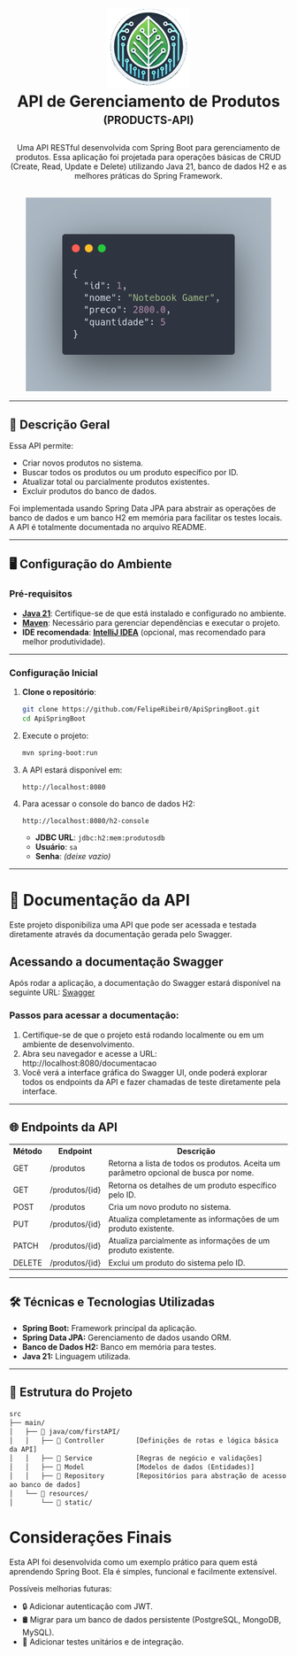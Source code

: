 <h1 align="center">
<br />
  <img
    src="./_docs/assets/icon.png"
    alt="API SPRING BOOT"
    width="150"
  />
  <br />
  <b>API de Gerenciamento de Produtos</b>
  <br />
  <sub><sup><b>(PRODUCTS-API)</b></sup></sub>
  <br />
</h1>

<p align="center">
  Uma API RESTful desenvolvida com Spring Boot para gerenciamento de produtos. Essa aplicação foi projetada para operações básicas de CRUD (Create, Read, Update e Delete) utilizando Java 21, banco de dados H2 e as melhores práticas do Spring Framework.
</p>

<p align="center">
  <br />
  <img src="./_docs/assets/api_preview.png" alt="API Preview" 
height="350"   
/>
</p>

---

## 🚀 Descrição Geral

Essa API permite:
- Criar novos produtos no sistema.
- Buscar todos os produtos ou um produto específico por ID.
- Atualizar total ou parcialmente produtos existentes.
- Excluir produtos do banco de dados.

Foi implementada usando Spring Data JPA para abstrair as operações de banco de dados e um banco H2 em memória para facilitar os testes locais. A API é totalmente documentada no arquivo README.

---

## 🖥️ **Configuração do Ambiente**

### Pré-requisitos
- [**Java 21**](https://www.oracle.com/java/technologies/javase/jdk21-archive-downloads.html): Certifique-se de que está instalado e configurado no ambiente.
- [**Maven**](https://maven.apache.org/download.cgi): Necessário para gerenciar dependências e executar o projeto.
- **IDE recomendada**: [**IntelliJ IDEA**](https://www.jetbrains.com/idea/download) (opcional, mas recomendado para melhor produtividade).

---

### Configuração Inicial

1. **Clone o repositório**:
   ```bash
   git clone https://github.com/FelipeRibeir0/ApiSpringBoot.git
   cd ApiSpringBoot
   
2. Execute o projeto:
   ```bash
   mvn spring-boot:run
   ```

3. A API estará disponível em:
   ```
   http://localhost:8080
   ```

4. Para acessar o console do banco de dados H2:
   ```
   http://localhost:8080/h2-console
   ```
   - **JDBC URL**: `jdbc:h2:mem:produtosdb`
   - **Usuário**: `sa`
   - **Senha**: *(deixe vazio)*

---
# 📄 Documentação da API

Este projeto disponibiliza uma API que pode ser acessada e testada diretamente através da documentação gerada pelo Swagger.

## Acessando a documentação Swagger

Após rodar a aplicação, a documentação do Swagger estará disponível na seguinte URL:
[Swagger](http://localhost:8080/documentacao)

### Passos para acessar a documentação:

1. Certifique-se de que o projeto está rodando localmente ou em um ambiente de desenvolvimento.
2. Abra seu navegador e acesse a URL: http://localhost:8080/documentacao
3. Você verá a interface gráfica do Swagger UI, onde poderá explorar todos os endpoints da API e fazer chamadas de teste diretamente pela interface.
---

## 🌐 Endpoints da API

<table>
  <tr>
    <th>Método</th>
    <th>Endpoint</th>
    <th>Descrição</th>
  </tr>
  <tr>
    <td>GET</td>
    <td>/produtos</td>
    <td>Retorna a lista de todos os produtos. Aceita um parâmetro opcional de busca por nome.</td>
  </tr>
  <tr>
    <td>GET</td>
    <td>/produtos/{id}</td>
    <td>Retorna os detalhes de um produto específico pelo ID.</td>
  </tr>
  <tr>
    <td>POST</td>
    <td>/produtos</td>
    <td>Cria um novo produto no sistema.</td>
  </tr>
  <tr>
    <td>PUT</td>
    <td>/produtos/{id}</td>
    <td>Atualiza completamente as informações de um produto existente.</td>
  </tr>
  <tr>
    <td>PATCH</td>
    <td>/produtos/{id}</td>
    <td>Atualiza parcialmente as informações de um produto existente.</td>
  </tr>
  <tr>
    <td>DELETE</td>
    <td>/produtos/{id}</td>
    <td>Exclui um produto do sistema pelo ID.</td>
  </tr>
</table>

---

## 🛠️ Técnicas e Tecnologias Utilizadas

  - <b>Spring Boot:</b> Framework principal da aplicação.<br />
  - <b>Spring Data JPA:</b> Gerenciamento de dados usando ORM.<br />
  - <b>Banco de Dados H2:</b> Banco em memória para testes.<br />
  - <b>Java 21:</b> Linguagem utilizada.<br />

---

## 📂 Estrutura do Projeto

```🌐
src
├── main/
│   ├── 📂 java/com/firstAPI/
│   │   ├── 📂 Controller        [Definições de rotas e lógica básica da API]
│   │   ├── 📂 Service           [Regras de negócio e validações]
│   │   ├── 📂 Model             [Modelos de dados (Entidades)]
│   │   ├── 📂 Repository        [Repositórios para abstração de acesso ao banco de dados]
│   └── 📂 resources/
│       └── 📂 static/ 

```

# Considerações Finais

Esta API foi desenvolvida como um exemplo prático para quem está aprendendo Spring Boot. Ela é simples, funcional e facilmente extensível.

Possíveis melhorias futuras:

- 🔒 Adicionar autenticação com JWT.
- 🛢️ Migrar para um banco de dados persistente (PostgreSQL, MongoDB, MySQL).
- 🧪 Adicionar testes unitários e de integração.

